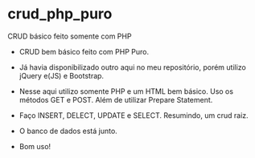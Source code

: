 # crud_php_puro
CRUD básico feito somente com PHP

- CRUD bem básico feito com PHP Puro. 
- Já havia disponibilizado outro aqui no meu repositório, porém utilizo jQuery e(JS) e Bootstrap. 
- Nesse aqui utilizo somente PHP e um HTML bem básico. Uso os métodos GET e POST. Além de utilizar Prepare Statement.
- Faço INSERT, DELECT, UPDATE e SELECT. Resumindo, um crud raiz. 
- O banco de dados está junto. 

- Bom uso!
